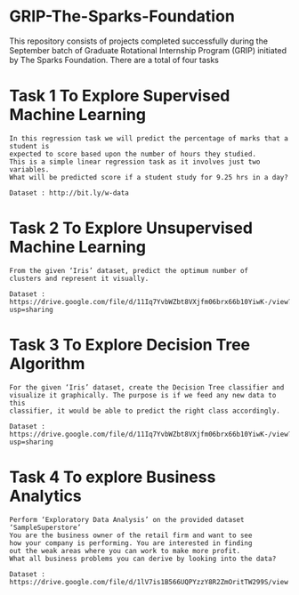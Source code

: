 # GRIP-The-Sparks-Foundation
This repository consists of projects completed successfully during the September batch of Graduate Rotational Internship Program (GRIP) 
initiated by The Sparks Foundation.
  There are a total of four tasks 
# Task 1 To Explore Supervised Machine Learning
    In this regression task we will predict the percentage of marks that a student is 
    expected to score based upon the number of hours they studied. 
    This is a simple linear regression task as it involves just two variables.
    What will be predicted score if a student study for 9.25 hrs in a day?

    Dataset : http://bit.ly/w-data

# Task 2 To Explore Unsupervised Machine Learning
    From the given ‘Iris’ dataset, predict the optimum number of 
    clusters and represent it visually.
    
    Dataset : https://drive.google.com/file/d/11Iq7YvbWZbt8VXjfm06brx66b10YiwK-/view?usp=sharing
    
# Task 3 To Explore Decision Tree Algorithm
    For the given ‘Iris’ dataset, create the Decision Tree classifier and 
    visualize it graphically. The purpose is if we feed any new data to this 
    classifier, it would be able to predict the right class accordingly.
    
    Dataset : https://drive.google.com/file/d/11Iq7YvbWZbt8VXjfm06brx66b10YiwK-/view?usp=sharing
    
# Task 4 To explore Business Analytics
    Perform ‘Exploratory Data Analysis’ on the provided dataset ‘SampleSuperstore’
    You are the business owner of the retail firm and want to see 
    how your company is performing. You are interested in finding 
    out the weak areas where you can work to make more profit. 
    What all business problems you can derive by looking into the data?
    
    Dataset : https://drive.google.com/file/d/1lV7is1B566UQPYzzY8R2ZmOritTW299S/view

